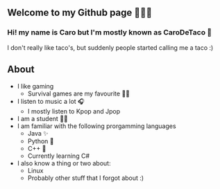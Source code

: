## Welcome to my Github page 🤠🤠🤠
### Hi! my name is Caro but I'm mostly known as CaroDeTaco 🌮
I don't really like taco's, but suddenly people started calling me a taco :)
<br/>

## About
* I like gaming
  * Survival games are my favourite 🧟💖
* I listen to music a lot 🎧
  * I mostly listen to Kpop and Jpop
* I am a student 🧑‍🎓
* I am familiar with the following prorgamming languages
  * Java ✨
  * Python 🐍
  * C++ 🍆
  * Currently learning C#
* I also know a thing or two about:
  * Linux
  * Probably other stuff that I forgot about :)
  

